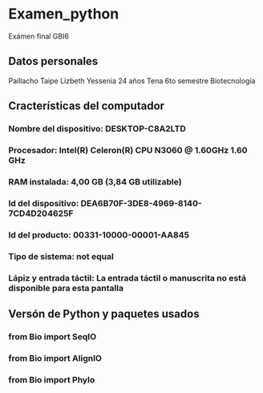 # Examen_python
Exámen final GBI6
## Datos personales
Paillacho Taipe Lizbeth Yessenia
24 años
Tena
6to semestre
Biotecnología
## Cracterísticas del computador
### Nombre del dispositivo:	DESKTOP-C8A2LTD
### Procesador:	Intel(R) Celeron(R) CPU N3060 @ 1.60GHz 1.60 GHz
### RAM instalada:	4,00 GB (3,84 GB utilizable)
### Id del dispositivo:	DEA6B70F-3DE8-4969-8140-7CD4D204625F
### Id del producto:	00331-10000-00001-AA845
### Tipo de sistema:	not equal
### Lápiz y entrada táctil:	La entrada táctil o manuscrita no está disponible para esta pantalla

## Versón de Python y paquetes usados
 ### from Bio import SeqIO
### from Bio import AlignIO
### from Bio import Phylo



